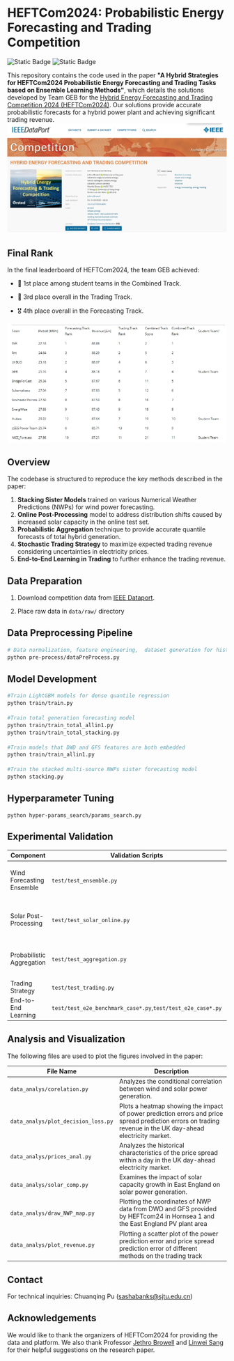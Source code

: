 # HEFTCom2024: Probabilistic Energy Forecasting and Trading Competition

![Static Badge](https://img.shields.io/badge/language-python-%20)
![Static Badge](https://img.shields.io/badge/license-MIT-a?color=blue)

This repository contains the code used in the paper **"A Hybrid Strategies for HEFTCom2024 Probabilistic Energy Forecasting and Trading Tasks based on Ensemble Learning Methods"**, which details the solutions developed by Team GEB for the [Hybrid Energy Forecasting and Trading Competition 2024 (HEFTCom2024)](https://ieee-dataport.org/competitions/hybrid-energy-forecasting-and-trading-competition). Our solutions provide accurate probabilistic forecasts for a hybrid power plant and achieving significant trading revenue.
![image](figs/p1.png)

## Final Rank

In the final leaderboard of HEFTCom2024, the team GEB achieved:

- 🥇 1st place among student teams in the Combined Track.

- 🥉 3rd place overall in the Trading Track.

- 🎖 4th place overall in the Forecasting Track.

![image](figs/p2.png)

## Overview

The codebase is structured to reproduce the key methods described in the paper:

1. **Stacking Sister Models** trained on various Numerical Weather Predictions (NWPs) for wind power forecasting.
2. **Online Post-Processing** model to address distribution shifts caused by increased solar capacity in the online test set.
3. **Probabilistic Aggregation** technique to provide accurate quantile forecasts of total hybrid generation.
4. **Stochastic Trading Strategy** to maximize expected trading revenue considering uncertainties in electricity prices.
5. **End-to-End Learning in Trading** to further enhance the trading revenue.

## Data Preparation

1. Download competition data from [IEEE Dataport](https://ieee-dataport.org/competitions/hybrid-energy-forecasting-and-trading-competition).

2. Place raw data in `data/raw/` directory

## Data Preprocessing Pipeline

```bash
# Data normalization, feature engineering,  dataset generation for historical/latest scenarios
python pre-process/dataPreProcess.py
```

## Model Development

```bash
#Train LightGBM models for dense quantile regression
python train/train.py

#Train total generation forecasting model
python train/train_total_allin1.py
python train/train_total_stacking.py

#Train models that DWD and GFS features are both embedded
python train/train_allin1.py

#Train the stacked multi-source NWPs sister forecasting model
python stacking.py
```

## Hyperparameter Tuning

```
python hyper-params_search/params_search.py
```

## Experimental Validation

| Component                 | Validation Scripts                                          | Metrics                           |
| ------------------------- | ----------------------------------------------------------- | --------------------------------- |
| Wind Forecasting Ensemble | `test/test_ensemble.py`                                     | Pinball Loss, CRPS, Winkler Score |
| Solar Post-Processing     | `test/test_solar_online.py`                                 | Pinball Loss, CRPS, Winkler Score |
| Probabilistic Aggregation | `test/test_aggregation.py`                                  | Pinball Loss, CRPS, Winkler Score |
| Trading Strategy          | `test/test_trading.py`                                      | Trading Revenue                   |
| End-to-End Learning       | `test/test_e2e_benchmark_case*.py`,`test/test_e2e_case*.py` | Trading Revenue                   |

## Analysis and Visualization

The following files are used to plot the figures involved in the paper:

| File Name                           | Description                                                                                                                                                 |
| ----------------------------------- | ----------------------------------------------------------------------------------------------------------------------------------------------------------- |
| `data_analys/corelation.py`         | Analyzes the conditional correlation between wind and solar power generation.                                                                               |
| `data_analys/plot_decision_loss.py` | Plots a heatmap showing the impact of power prediction errors and price spread prediction errors on trading revenue in the UK day-ahead electricity market. |
| `data_analys/prices_anal.py`        | Analyzes the historical characteristics of the price spread within a day in the UK day-ahead electricity market.                                            |
| `data_analys/solar_comp.py`         | Examines the impact of solar capacity growth in East England on solar power generation.                                                                     |
| `data_analys/draw_NWP_map.py`       | Plotting the coordinates of NWP data from DWD and GFS provided by HEFTcom24 in Hornsea 1 and the East England PV plant area                                 |
| `data_analys/plot_revenue.py`       | Plotting a scatter plot of the power prediction error and price spread prediction error of different methods on the trading track                           |

## Contact

For technical inquiries: Chuanqing Pu (sashabanks@sjtu.edu.cn)

## Acknowledgements

We would like to thank the organizers of HEFTCom2024 for providing the data and platform. We also thank Professor [Jethro Browell](https://github.com/jbrowell) and [Linwei Sang](https://github.com/sanglinwei) for their helpful suggestions on the research paper.
